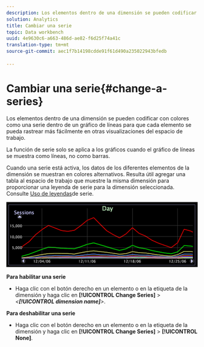 ```yaml
---
description: Los elementos dentro de una dimensión se pueden codificar con colores como una serie dentro de un gráfico de líneas para que cada elemento se pueda rastrear más fácilmente en otras visualizaciones del espacio de trabajo.
solution: Analytics
title: Cambiar una serie
topic: Data workbench
uuid: 4e9630c6-a663-486d-ae82-f6d25f74a41c
translation-type: tm+mt
source-git-commit: aec1f7b14198cdde91f61d490a235022943bfedb

---
```



# Cambiar una serie{#change-a-series}

Los elementos dentro de una dimensión se pueden codificar con colores como una serie dentro de un gráfico de líneas para que cada elemento se pueda rastrear más fácilmente en otras visualizaciones del espacio de trabajo.

La función de serie solo se aplica a los gráficos cuando el gráfico de líneas se muestra como líneas, no como barras.

Cuando una serie está activa, los datos de los diferentes elementos de la dimensión se muestran en colores alternativos. Resulta útil agregar una tabla al espacio de trabajo que muestre la misma dimensión para proporcionar una leyenda de serie para la dimensión seleccionada. Consulte [Uso de leyendas](../../../../home/c-get-started/c-analysis-vis/c-tables/c-srs-leg.md#concept-c48042a705524bc4b63cd6f24874cc12)de serie.

![](assets/vis_LineGraph_Series.png)

**Para habilitar una serie**

* Haga clic con el botón derecho en un elemento o en la etiqueta de la dimensión y haga clic en **[!UICONTROL Change Series]** > *&lt;**[!UICONTROL dimension name]**>*.

**Para deshabilitar una serie**

* Haga clic con el botón derecho en un elemento o en la etiqueta de la dimensión y haga clic en **[!UICONTROL Change Series]** > **[!UICONTROL None]**.

